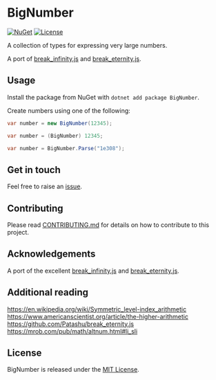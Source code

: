 # BigNumber

[![NuGet](https://img.shields.io/nuget/v/BigNumber?style=for-the-badge)](https://www.nuget.org/packages/BigNumber) [![License](https://img.shields.io/github/license/robertcoltheart/BigNumber?style=for-the-badge)](https://github.com/robertcoltheart/BigNumber/blob/master/LICENSE)

A collection of types for expressing very large numbers.

A port of [break_infinity.js](https://github.com/Patashu/break_infinity.js) and [break_eternity.js](https://github.com/Patashu/break_eternity.js).

## Usage
Install the package from NuGet with `dotnet add package BigNumber`.

Create numbers using one of the following:

```c#
var number = new BigNumber(12345);
```

```c#
var number = (BigNumber) 12345;
```

```c#
var number = BigNumber.Parse("1e308");
```

## Get in touch
Feel free to raise an [issue](https://github.com/robertcoltheart/BigNumber/issues).

## Contributing
Please read [CONTRIBUTING.md](CONTRIBUTING.md) for details on how to contribute to this project.

## Acknowledgements
A port of the excellent [break_infinity.js](https://github.com/Patashu/break_infinity.js) and [break_eternity.js](https://github.com/Patashu/break_eternity.js).

## Additional reading
https://en.wikipedia.org/wiki/Symmetric_level-index_arithmetic
https://www.americanscientist.org/article/the-higher-arithmetic
https://github.com/Patashu/break_eternity.js
https://mrob.com/pub/math/altnum.html#li_sli

## License
BigNumber is released under the [MIT License](LICENSE).
